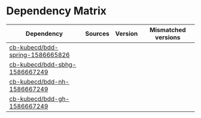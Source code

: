 # Dependency Matrix

Dependency | Sources | Version | Mismatched versions
---------- | ------- | ------- | -------------------
[cb-kubecd/bdd-spring-1586665826](https://github.com/cb-kubecd/bdd-spring-1586665826.git) |  | []() | 
[cb-kubecd/bdd-sbhg-1586667249](https://github.com/cb-kubecd/bdd-sbhg-1586667249.git) |  | []() | 
[cb-kubecd/bdd-nh-1586667249](https://github.com/cb-kubecd/bdd-nh-1586667249.git) |  | []() | 
[cb-kubecd/bdd-gh-1586667249](https://github.com/cb-kubecd/bdd-gh-1586667249.git) |  | []() | 
